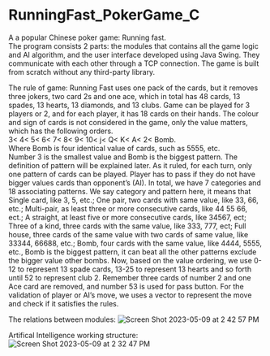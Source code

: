 # RunningFast_PokerGame_C

A a popular Chinese poker game: Running fast.  
The program consists 2 parts: the modules that contains all the game logic and AI algorithm, and the user interface developed using Java Swing. They communicate with each other through a TCP connection. The game is built from scratch without any third-party library.  

The rule of game:
Running Fast uses one pack of the cards, but it removes three jokers, two card 2s and one ace, which in total has 48 cards, 13 spades, 13 hearts, 13 diamonds, and 13 clubs. Game can be played for 3 players or 2, and for each player, it has 18 cards on their hands. The colour and sign of cards is not considered in the game, only the value matters, which has the following orders.  
3< 4< 5< 6< 7< 8< 9< 10< j< Q< K< A< 2< Bomb.  
Where Bomb is four identical value of cards, such as 5555, etc.  
Number 3 is the smallest value and Bomb is the biggest pattern. The definition of pattern will be explained later. As it ruled, for each turn, only one pattern of cards can be played. Player has to pass if they do not have bigger values cards than opponent’s (AI). In total, we have 7 categories and 18 associating patterns. We say category and pattern here, it means that Single card, like 3, 5, etc.; One pair, two cards with same value, like 33, 66, etc.; Multi-pair, as least three or more consecutive cards, like 44 55 66, ect.; A straight, at least five or more consecutive cards, like 34567, ect; Three of a kind, three cards with the same value, like 333, 777, ect; Full house, three cards of the same value with two cards of same value, like 33344, 66688, etc.; Bomb, four cards with the same value, like 4444, 5555, etc., Bomb is the biggest pattern, it can beat all the other patterns exclude the bigger value other bombs. Now, based on the value ordering, we use 0-12 to represent 13 spade cards, 13-25 to represent 13 hearts and so forth until 52 to represent club 2. Remember three cards of number 2 and one Ace card are removed, and number 53 is used for pass button. For the validation of player or AI’s move, we uses a vector to represent the move and check if it satisfies the rules.

The relations between modules:
![Screen Shot 2023-05-09 at 2 42 57 PM](https://github.com/btbbtzhang/RunningFast_PokerGame_C/assets/34163897/ddd08bb7-31de-4c5e-b1b5-d43f77c380ce)



Artifical Intelligence working structure:
![Screen Shot 2023-05-09 at 2 32 47 PM](https://github.com/btbbtzhang/RunningFast_PokerGame_C/assets/34163897/61c2a141-c6e7-4bd9-8db3-dd18c5e61b00)

